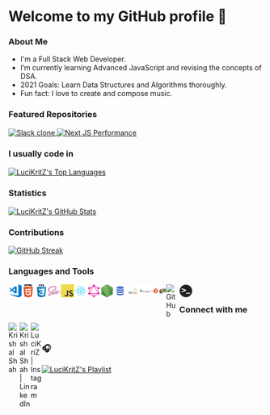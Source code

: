 # Welcome to my GitHub profile 👋

### About Me

- I'm a Full Stack Web Developer.
- I’m currently learning Advanced JavaScript and revising the concepts of DSA.
- 2021 Goals: Learn Data Structures and Algorithms thoroughly.
- Fun fact: I love to create and compose music.

### Featured Repositories

<a href="https://github.com/LuciKritZ/slack">
  <img
       align="center"
       src="https://github-readme-stats.vercel.app/api/pin/?username=LuciKritZ&repo=slack&title_color=ffffff&text_color=c9cacc&icon_color=2bbc8a&bg_color=1d1f21"
       alt="Slack clone"
  />
</a>

<a href="https://github.com/LuciKritZ/next-js-performance-testing">
  <img
       align="center"
       src="https://github-readme-stats.vercel.app/api/pin/?username=LuciKritZ&repo=next-js-performance-testing&title_color=ffffff&text_color=c9cacc&icon_color=2bbc8a&bg_color=1d1f21"
       alt="Next JS Performance"
  />
</a>

### I usually code in

<a href="https://github.com/LuciKritZ/LuciKritZ">
  <img
       align="center"
       src="https://github-readme-stats.vercel.app/api/top-langs/?username=LuciKritZ&hide=java,html&layout=compact&title_color=ffffff&text_color=c9cacc&icon_color=2bbc8a&bg_color=1d1f21&langs_count=4&hide_title=true"
       alt="LuciKritZ's Top Languages"
  />
</a>

### Statistics

<a href="https://github.com/LuciKritZ/LuciKritZ">
    <img
         align="center"
         src="https://github-readme-stats.vercel.app/api?username=LuciKritZ&show_icons=true&hide_title=true&line_height=27&count_private=true&title_color=ffffff&text_color=c9cacc&icon_color=2bbc8a&bg_color=1d1f21"
         alt="LuciKritZ's GitHub Stats"
    />
</a>

### Contributions

[![GitHub Streak](https://github-readme-streak-stats.herokuapp.com?user=LuciKritZ&theme=dark)](https://git.io/streak-stats)

### Languages and Tools

<img align="left" alt="Visual Studio Code" width="26px" src="https://raw.githubusercontent.com/github/explore/80688e429a7d4ef2fca1e82350fe8e3517d3494d/topics/visual-studio-code/visual-studio-code.png" />
<img align="left" alt="HTML5" width="26px" src="https://raw.githubusercontent.com/github/explore/80688e429a7d4ef2fca1e82350fe8e3517d3494d/topics/html/html.png" />
<img align="left" alt="CSS3" width="26px" src="https://raw.githubusercontent.com/github/explore/80688e429a7d4ef2fca1e82350fe8e3517d3494d/topics/css/css.png" />
<img align="left" alt="Sass" width="26px" src="https://raw.githubusercontent.com/github/explore/80688e429a7d4ef2fca1e82350fe8e3517d3494d/topics/sass/sass.png" />
<img align="left" alt="JavaScript" width="26px" src="https://raw.githubusercontent.com/github/explore/80688e429a7d4ef2fca1e82350fe8e3517d3494d/topics/javascript/javascript.png" />
<img align="left" alt="React" width="26px" src="https://raw.githubusercontent.com/github/explore/80688e429a7d4ef2fca1e82350fe8e3517d3494d/topics/react/react.png" />
<img align="left" alt="GraphQL" width="26px" src="https://raw.githubusercontent.com/github/explore/80688e429a7d4ef2fca1e82350fe8e3517d3494d/topics/graphql/graphql.png" />
<img align="left" alt="Node.js" width="26px" src="https://raw.githubusercontent.com/github/explore/80688e429a7d4ef2fca1e82350fe8e3517d3494d/topics/nodejs/nodejs.png" />
<img align="left" alt="SQL" width="26px" src="https://raw.githubusercontent.com/github/explore/80688e429a7d4ef2fca1e82350fe8e3517d3494d/topics/sql/sql.png" />
<img align="left" alt="MySQL" width="26px" src="https://raw.githubusercontent.com/github/explore/80688e429a7d4ef2fca1e82350fe8e3517d3494d/topics/mysql/mysql.png" />
<img align="left" alt="MongoDB" width="26px" src="https://raw.githubusercontent.com/github/explore/80688e429a7d4ef2fca1e82350fe8e3517d3494d/topics/mongodb/mongodb.png" />
<img align="left" alt="Git" width="26px" src="https://raw.githubusercontent.com/github/explore/80688e429a7d4ef2fca1e82350fe8e3517d3494d/topics/git/git.png" />
<img align="left" alt="GitHub" width="26px" src="https://cdn2.iconfinder.com/data/icons/social-icons-33/128/Github-512.png" />
<img align="left" alt="Terminal" width="26px" src="https://raw.githubusercontent.com/github/explore/80688e429a7d4ef2fca1e82350fe8e3517d3494d/topics/terminal/terminal.png" />

<br />

### Connect with me

[<img align="left" alt="Krishal Shah" width="22px" src="https://cdn4.iconfinder.com/data/icons/bettericons/354/youtube-512.png"/>][youtube]
[<img align="left" alt="Krishal Shah | LinkedIn" width="22px" src="https://cdn0.iconfinder.com/data/icons/social-circle-3/72/Linkedin-512.png"/>][linkedin]
[<img align="left" alt="LuciKriZ | Instagram" width="22px" src="https://cdn2.iconfinder.com/data/icons/social-media-and-payment/64/-03-512.png"/>][instagram]

<br />

### 🎧

[<img src="https://now-playing-codestackr.vercel.app/api/spotify-playing" alt="LuciKritZ's Playlist" width="350"/>](https://open.spotify.com/user/i13m9tp7fv5ahosl8jwd4rg90?si=N-KniDcQQP2GJmlfRQiwFQ)

[youtube]: https://www.youtube.com/channel/UCIaADk_WTnmTsRk6scstMIQ
[instagram]: https://instagram.com/lucikritz
[linkedin]: https://linkedin.com/in/krishal-shah

